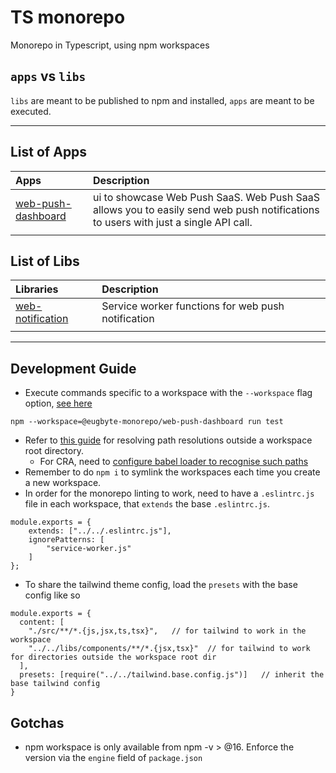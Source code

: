 # TS monorepo
Monorepo in Typescript, using npm workspaces

## `apps` vs `libs`
`libs` are meant to be published to npm and installed, `apps` are meant to be executed.

--- 

## List of Apps
| Apps                                                     | Description                                                                                                                        |
| :------------------------------------------------------- | :--------------------------------------------------------------------------------------------------------------------------------- |
| [web-push-dashboard](apps/webnotify-dashboard/README.md) | ui to showcase Web Push SaaS. Web Push SaaS allows you to easily send web push notifications to users with just a single API call. |
|                                                          |                                                                                                                                    |

## List of Libs
| Libraries                                          | Description                                        |
| :------------------------------------------------- | :------------------------------------------------- |
| [web-notification](libs/service-workers/README.md) | Service worker functions for web push notification |
|                                                    |                                                    |


---

## Development Guide
- Execute commands specific to a workspace with the `--workspace` flag option, [see here](https://docs.npmjs.com/cli/v7/using-npm/workspaces#running-commands-in-the-context-of-workspaces)
```
npm --workspace=@eugbyte-monorepo/web-push-dashboard run test
```
- Refer to [this guide](https://github.com/NiGhTTraX/ts-monorepo#integrations) for resolving path resolutions outside a workspace root directory.
    * For CRA, need to [configure babel loader to recognise such paths](https://frontend-digest.com/using-create-react-app-in-a-monorepo-a4e6f25be7aa)
- Remember to do `npm i` to symlink the workspaces each time you create a new workspace.
- In order for the monorepo linting to work, need to have a `.eslintrc.js` file in each workspace, that `extends` the base `.eslintrc.js`. 
```
module.exports = {
    extends: ["../../.eslintrc.js"],
    ignorePatterns: [
        "service-worker.js"
    ]
};
```
- To share the tailwind theme config, load the `presets` with the base config like so
```
module.exports = {
  content: [
    "./src/**/*.{js,jsx,ts,tsx}",   // for tailwind to work in the workspace
    "../../libs/components/**/*.{jsx,tsx}"  // for tailwind to work for directories outside the workspace root dir
  ],
  presets: [require("../../tailwind.base.config.js")]   // inherit the base tailwind config
}
```

## Gotchas
- npm workspace is only available from npm -v > @16. Enforce the version via the `engine` field of `package.json`